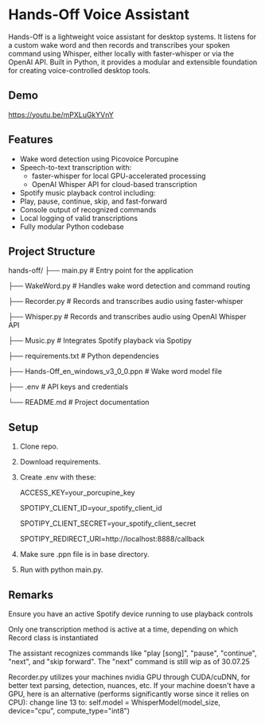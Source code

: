 # Hands-Off Voice Assistant

Hands-Off is a lightweight voice assistant for desktop systems. It listens for a custom wake word and then records and transcribes your spoken command using Whisper, either locally with faster-whisper or via the OpenAI API. Built in Python, it provides a modular and extensible foundation for creating voice-controlled desktop tools.

## Demo

https://youtu.be/mPXLuGkYVnY

## Features

- Wake word detection using Picovoice Porcupine
- Speech-to-text transcription with:
  - faster-whisper for local GPU-accelerated processing
  - OpenAI Whisper API for cloud-based transcription
- Spotify music playback control including:
- Play, pause, continue, skip, and fast-forward
- Console output of recognized commands
- Local logging of valid transcriptions
- Fully modular Python codebase

## Project Structure

hands-off/
  ├── main.py                  # Entry point for the application
  
  ├── WakeWord.py             # Handles wake word detection and command routing
  
  ├── Recorder.py             # Records and transcribes audio using faster-whisper
  
  ├── Whisper.py              # Records and transcribes audio using OpenAI Whisper API
  
  ├── Music.py                # Integrates Spotify playback via Spotipy
  
  ├── requirements.txt        # Python dependencies
  
  ├── Hands-Off_en_windows_v3_0_0.ppn  # Wake word model file
  
  ├── .env                    # API keys and credentials
  
  └── README.md               # Project documentation

## Setup

1. Clone repo.
2. Download requirements.
3. Create .env with these:
   
    ACCESS_KEY=your_porcupine_key
   
    SPOTIPY_CLIENT_ID=your_spotify_client_id
   
    SPOTIPY_CLIENT_SECRET=your_spotify_client_secret
   
    SPOTIPY_REDIRECT_URI=http://localhost:8888/callback
   
5. Make sure .ppn file is in base directory.
6. Run with python main.py.

## Remarks
Ensure you have an active Spotify device running to use playback controls

Only one transcription method is active at a time, depending on which Record class is instantiated

The assistant recognizes commands like "play [song]", "pause", "continue", "next", and "skip forward". 
The "next" command is still wip as of 30.07.25

Recorder.py utilizes your machines nvidia GPU through CUDA/cuDNN, for better text parsing, detection, nuances, etc.
If your machine doesn't have a GPU, here is an alternative (performs significantly worse since it relies on CPU):
change line 13 to:  self.model = WhisperModel(model_size, device="cpu", compute_type="int8")

